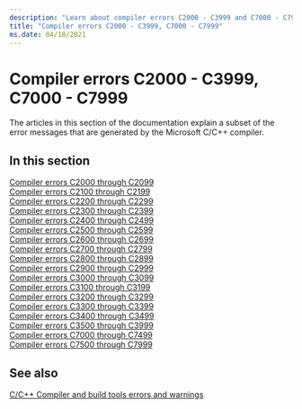 ```yaml
---
description: "Learn about compiler errors C2000 - C3999 and C7000 - C7999."
title: "Compiler errors C2000 - C3999, C7000 - C7999"
ms.date: 04/18/2021
---
```

# Compiler errors C2000 - C3999, C7000 - C7999

The articles in this section of the documentation explain a subset of the error messages that are generated by the Microsoft C/C++ compiler.

## In this section

[Compiler errors C2000 through C2099](../compiler-errors-1/compiler-errors-c2001-through-c2099.md) \
[Compiler errors C2100 through C2199](../compiler-errors-1/compiler-errors-c2100-through-c2199.md) \
[Compiler errors C2200 through C2299](../compiler-errors-1/compiler-errors-c2200-through-c2299.md) \
[Compiler errors C2300 through C2399](../compiler-errors-1/compiler-errors-c2300-through-c2399.md) \
[Compiler errors C2400 through C2499](../compiler-errors-1/compiler-errors-c2400-through-c2499.md) \
[Compiler errors C2500 through C2599](../compiler-errors-2/compiler-errors-c2500-through-c2599.md) \
[Compiler errors C2600 through C2699](../compiler-errors-2/compiler-errors-c2600-through-c2699.md) \
[Compiler errors C2700 through C2799](../compiler-errors-2/compiler-errors-c2700-through-c2799.md) \
[Compiler errors C2800 through C2899](../compiler-errors-2/compiler-errors-c2800-through-c2899.md) \
[Compiler errors C2900 through C2999](../compiler-errors-2/compiler-errors-c2900-through-c3499.md) \
[Compiler errors C3000 through C3099](../compiler-errors-2/compiler-errors-c3000-through-c3099.md) \
[Compiler errors C3100 through C3199](../compiler-errors-2/compiler-errors-c3100-through-c3199.md) \
[Compiler errors C3200 through C3299](../compiler-errors-2/compiler-errors-c3200-through-c3299.md) \
[Compiler errors C3300 through C3399](../compiler-errors-2/compiler-errors-c3300-through-c3399.md) \
[Compiler errors C3400 through C3499](../compiler-errors-2/compiler-errors-c3400-through-c3499.md) \
[Compiler errors C3500 through C3999](../compiler-errors-2/compiler-errors-c3500-through-c3999.md) \
[Compiler errors C7000 through C7499](../compiler-errors-2/compiler-errors-c7000-through-c7499.md) \
[Compiler errors C7500 through C7999](../compiler-errors-2/compiler-errors-c7500-through-c7999.md)

## See also

[C/C++ Compiler and build tools errors and warnings](../compiler-errors-1/c-cpp-build-errors.md)
